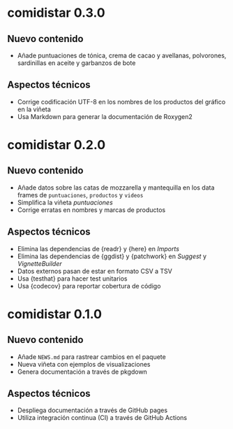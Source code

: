 # comidistar 0.3.0

## Nuevo contenido

* Añade puntuaciones de tónica, crema de cacao y avellanas, polvorones, sardinillas en aceite y garbanzos de bote

## Aspectos técnicos

* Corrige codificación UTF-8 en los nombres de los productos del gráfico en la viñeta
* Usa Markdown para generar la documentación de Roxygen2

# comidistar 0.2.0

## Nuevo contenido

* Añade datos sobre las catas de mozzarella y mantequilla en los data frames de `puntuaciones`, `productos` y `videos`
* Simplifica la viñeta *puntuaciones*
* Corrige erratas en nombres y marcas de productos

## Aspectos técnicos

* Elimina las dependencias de {readr} y {here} en *Imports*
* Elimina las dependencias de {ggdist} y {patchwork} en *Suggest* y *VignetteBuilder*
* Datos externos pasan de estar en formato CSV a TSV
* Usa {testhat} para hacer test unitarios
* Usa {codecov} para reportar cobertura de código 

# comidistar 0.1.0


## Nuevo contenido

* Añade `NEWS.md` para rastrear cambios en el paquete
* Nueva viñeta con ejemplos de visualizaciones
* Genera documentación a través de pkgdown

## Aspectos técnicos

* Despliega documentación a través de GitHub pages
* Utiliza integración continua (CI) a través de GitHub Actions

